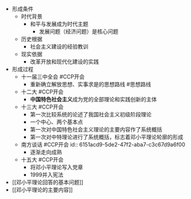 - 形成条件
	- 时代背景
		- 和平与发展成为时代主题
			- 发展问题（经济问题）是核心问题
	- 历史根据
		- 社会主义建设的经验教训
	- 现实依据
		- 改革开放和现代化建设的实践
- 形成过程
	- 十一届三中全会 #CCP开会
		- 重新确立解放思想、实事求是的思想路线 #思想路线
	- 十二大 #CCP开会
		- **中国特色社会主义**成为党的全部理论和实践创新的主体
	- 十三大 #CCP开会
		- 第一次比较系统的论述了我国社会主义初级阶段理论
		- 一个中心、两个基本点
		- 第一次对中国特色社会主义理论的主要内容作了系统概括
		- 第一次对中特理论进行了系统概括，标志着邓小平理论轮廓的形成
	- 南方谈话 #CCP开会
	  id:: 6151acd9-5de2-47f2-aba7-c3c67d9a6f00
		- 逐渐走向成熟
	- 十五大 #CCP开会
		- 将邓小平理论写入党章
		- 1999并入宪法
- [[邓小平理论回答的基本问题]]
- [[邓小平理论的主要内容]]